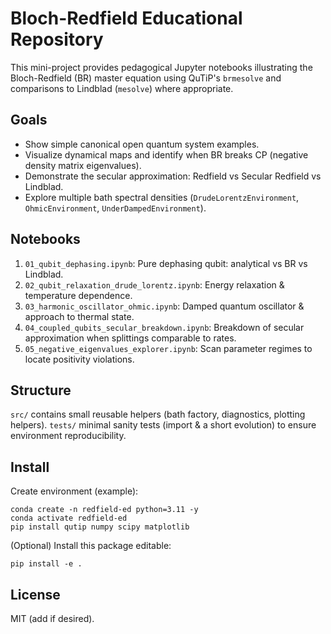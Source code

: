 # Bloch-Redfield Educational Repository

This mini-project provides pedagogical Jupyter notebooks illustrating the Bloch-Redfield (BR) master equation using QuTiP's `brmesolve` and comparisons to Lindblad (`mesolve`) where appropriate.

## Goals
- Show simple canonical open quantum system examples.
- Visualize dynamical maps and identify when BR breaks CP (negative density matrix eigenvalues).
- Demonstrate the secular approximation: Redfield vs Secular Redfield vs Lindblad.
- Explore multiple bath spectral densities (`DrudeLorentzEnvironment`, `OhmicEnvironment`, `UnderDampedEnvironment`).

## Notebooks
1. `01_qubit_dephasing.ipynb`: Pure dephasing qubit: analytical vs BR vs Lindblad.
2. `02_qubit_relaxation_drude_lorentz.ipynb`: Energy relaxation & temperature dependence.
3. `03_harmonic_oscillator_ohmic.ipynb`: Damped quantum oscillator & approach to thermal state.
4. `04_coupled_qubits_secular_breakdown.ipynb`: Breakdown of secular approximation when splittings comparable to rates.
5. `05_negative_eigenvalues_explorer.ipynb`: Scan parameter regimes to locate positivity violations.

## Structure
`src/` contains small reusable helpers (bath factory, diagnostics, plotting helpers).
`tests/` minimal sanity tests (import & a short evolution) to ensure environment reproducibility.

## Install
Create environment (example):
```
conda create -n redfield-ed python=3.11 -y
conda activate redfield-ed
pip install qutip numpy scipy matplotlib
```
(Optional) Install this package editable:
```
pip install -e .
```

## License
MIT (add if desired).
